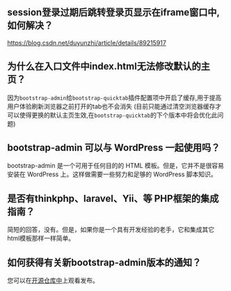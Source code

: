 ## session登录过期后跳转登录页显示在iframe窗口中,如何解决？

https://blog.csdn.net/duyunzhi/article/details/89215917

## 为什么在入口文件中index.html无法修改默认的主页？

因为`bootstrap-admin`给`bootstrap-quicktab`插件配置项中开启了缓存,用于提高用户体验刷新浏览器之前打开的tab也不会消失
(目前只能通过清空浏览器缓存才可以使得更换的默认主页生效,在`bootstrap-quicktab`的下个版本中将会优化此问题)

## bootstrap-admin 可以与 WordPress 一起使用吗？ <!-- {docsify-ignore-all} -->

bootstrap-admin 是一个可用于任何目的的 HTML 模板。但是，它并不是很容易安装在 WordPress 上。这样做需要一些努力和足够的
WordPress 脚本知识。

## 是否有thinkphp、laravel、Yii、等 PHP框架的集成指南？

简短的回答，没有。但是，如果你是一个具有开发经验的老手，它和集成其它html模板那样一样简单。

## 如何获得有关新bootstrap-admin版本的通知？

您可以在[开源仓库中](https://gitee.com/ajiho/bootstrap-admin)上观看发布。
